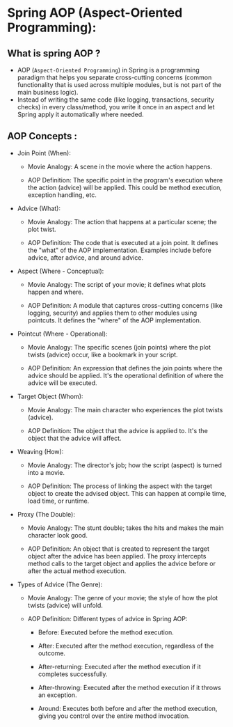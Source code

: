 
# Spring AOP (Aspect-Oriented Programming):


## What is spring AOP ? 

- AOP (`Aspect-Oriented Programming`) in Spring is a programming paradigm that helps you separate cross-cutting concerns (common functionality that is used across multiple modules, but is not part of the main business logic).
- Instead of writing the same code (like logging, transactions, security checks) in every class/method, you write it once in an aspect and let Spring apply it automatically where needed.

## AOP Concepts : 
- Join Point (When):

    - Movie Analogy: A scene in the movie where the action happens.
    
    - AOP Definition: The specific point in the program's execution where the action (advice) will be applied. This could be method execution, exception handling, etc.

- Advice (What):
    
    - Movie Analogy: The action that happens at a particular scene; the plot twist.
    
    - AOP Definition: The code that is executed at a join point. It defines the "what" of the AOP implementation. Examples include before advice, after advice, and around advice.
    
- Aspect (Where - Conceptual):
    
    - Movie Analogy: The script of your movie; it defines what plots happen and where.

    - AOP Definition: A module that captures cross-cutting concerns (like logging, security) and applies them to other modules using pointcuts. It defines the "where" of the AOP implementation.

- Pointcut (Where - Operational):
    
    - Movie Analogy: The specific scenes (join points) where the plot twists (advice) occur, like a bookmark in your script.

    - AOP Definition: An expression that defines the join points where the advice should be applied. It's the operational definition of where the advice will be executed.

- Target Object (Whom):
    
    - Movie Analogy: The main character who experiences the plot twists (advice).
    
    - AOP Definition: The object that the advice is applied to. It's the object that the advice will affect.
     
- Weaving (How):
    
    - Movie Analogy: The director's job; how the script (aspect) is turned into a movie.
    
    - AOP Definition: The process of linking the aspect with the target object to create the advised object. This can happen at compile time, load time, or runtime.

- Proxy (The Double):
    
    - Movie Analogy: The stunt double; takes the hits and makes the main character look good.

    - AOP Definition: An object that is created to represent the target object after the advice has been applied. The proxy intercepts method calls to the target object and applies the advice before or after the actual method execution.
- Types of Advice (The Genre):
    
    - Movie Analogy: The genre of your movie; the style of how the plot twists (advice) will unfold.
    
    - AOP Definition: Different types of advice in Spring AOP:
    
        - Before: Executed before the method execution.
    
        - After: Executed after the method execution, regardless of the outcome.
    
        - After-returning: Executed after the method execution if it completes successfully.
    
        - After-throwing: Executed after the method execution if it throws an exception.

        - Around: Executes both before and after the method execution, giving you control over the entire method invocation.
